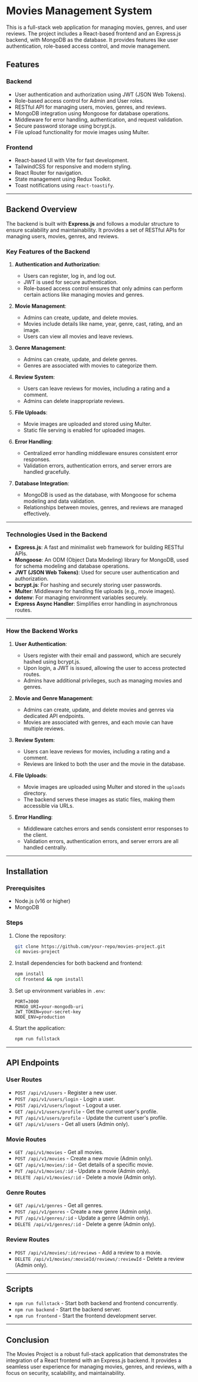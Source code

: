# Movies Management System

This is a full-stack web application for managing movies, genres, and user reviews. The project includes a React-based frontend and an Express.js backend, with MongoDB as the database. It provides features like user authentication, role-based access control, and movie management.

## Features

### Backend
- User authentication and authorization using JWT (JSON Web Tokens).
- Role-based access control for Admin and User roles.
- RESTful API for managing users, movies, genres, and reviews.
- MongoDB integration using Mongoose for database operations.
- Middleware for error handling, authentication, and request validation.
- Secure password storage using bcrypt.js.
- File upload functionality for movie images using Multer.

### Frontend
- React-based UI with Vite for fast development.
- TailwindCSS for responsive and modern styling.
- React Router for navigation.
- State management using Redux Toolkit.
- Toast notifications using `react-toastify`.

---

## Backend Overview

The backend is built with **Express.js** and follows a modular structure to ensure scalability and maintainability. It provides a set of RESTful APIs for managing users, movies, genres, and reviews.

### Key Features of the Backend

1. **Authentication and Authorization**:
   - Users can register, log in, and log out.
   - JWT is used for secure authentication.
   - Role-based access control ensures that only admins can perform certain actions like managing movies and genres.

2. **Movie Management**:
   - Admins can create, update, and delete movies.
   - Movies include details like name, year, genre, cast, rating, and an image.
   - Users can view all movies and leave reviews.

3. **Genre Management**:
   - Admins can create, update, and delete genres.
   - Genres are associated with movies to categorize them.

4. **Review System**:
   - Users can leave reviews for movies, including a rating and a comment.
   - Admins can delete inappropriate reviews.

5. **File Uploads**:
   - Movie images are uploaded and stored using Multer.
   - Static file serving is enabled for uploaded images.

6. **Error Handling**:
   - Centralized error handling middleware ensures consistent error responses.
   - Validation errors, authentication errors, and server errors are handled gracefully.

7. **Database Integration**:
   - MongoDB is used as the database, with Mongoose for schema modeling and data validation.
   - Relationships between movies, genres, and reviews are managed effectively.

---

### Technologies Used in the Backend

- **Express.js**: A fast and minimalist web framework for building RESTful APIs.
- **Mongoose**: An ODM (Object Data Modeling) library for MongoDB, used for schema modeling and database operations.
- **JWT (JSON Web Tokens)**: Used for secure user authentication and authorization.
- **bcrypt.js**: For hashing and securely storing user passwords.
- **Multer**: Middleware for handling file uploads (e.g., movie images).
- **dotenv**: For managing environment variables securely.
- **Express Async Handler**: Simplifies error handling in asynchronous routes.

---

### How the Backend Works

1. **User Authentication**:
   - Users register with their email and password, which are securely hashed using bcrypt.js.
   - Upon login, a JWT is issued, allowing the user to access protected routes.
   - Admins have additional privileges, such as managing movies and genres.

2. **Movie and Genre Management**:
   - Admins can create, update, and delete movies and genres via dedicated API endpoints.
   - Movies are associated with genres, and each movie can have multiple reviews.

3. **Review System**:
   - Users can leave reviews for movies, including a rating and a comment.
   - Reviews are linked to both the user and the movie in the database.

4. **File Uploads**:
   - Movie images are uploaded using Multer and stored in the `uploads` directory.
   - The backend serves these images as static files, making them accessible via URLs.

5. **Error Handling**:
   - Middleware catches errors and sends consistent error responses to the client.
   - Validation errors, authentication errors, and server errors are all handled centrally.

---

## Installation

### Prerequisites
- Node.js (v16 or higher)
- MongoDB

### Steps
1. Clone the repository:
   ```bash
   git clone https://github.com/your-repo/movies-project.git
   cd movies-project
   ```

2. Install dependencies for both backend and frontend:
   ```bash
   npm install
   cd frontend && npm install
   ```

3. Set up environment variables in `.env`:
   ```env
   PORT=3000
   MONGO_URI=your-mongodb-uri
   JWT_TOKEN=your-secret-key
   NODE_ENV=production
   ```

4. Start the application:
   ```bash
   npm run fullstack
   ```

---

## API Endpoints

### User Routes
- `POST /api/v1/users` - Register a new user.
- `POST /api/v1/users/login` - Login a user.
- `POST /api/v1/users/logout` - Logout a user.
- `GET /api/v1/users/profile` - Get the current user's profile.
- `PUT /api/v1/users/profile` - Update the current user's profile.
- `GET /api/v1/users` - Get all users (Admin only).

### Movie Routes
- `GET /api/v1/movies` - Get all movies.
- `POST /api/v1/movies` - Create a new movie (Admin only).
- `GET /api/v1/movies/:id` - Get details of a specific movie.
- `PUT /api/v1/movies/:id` - Update a movie (Admin only).
- `DELETE /api/v1/movies/:id` - Delete a movie (Admin only).

### Genre Routes
- `GET /api/v1/genres` - Get all genres.
- `POST /api/v1/genres` - Create a new genre (Admin only).
- `PUT /api/v1/genres/:id` - Update a genre (Admin only).
- `DELETE /api/v1/genres/:id` - Delete a genre (Admin only).

### Review Routes
- `POST /api/v1/movies/:id/reviews` - Add a review to a movie.
- `DELETE /api/v1/movies/:movieId/reviews/:reviewId` - Delete a review (Admin only).

---

## Scripts

- `npm run fullstack` - Start both backend and frontend concurrently.
- `npm run backend` - Start the backend server.
- `npm run frontend` - Start the frontend development server.

---

## Conclusion

The Movies Project is a robust full-stack application that demonstrates the integration of a React frontend with an Express.js backend. It provides a seamless user experience for managing movies, genres, and reviews, with a focus on security, scalability, and maintainability.
